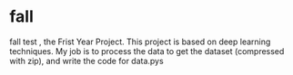 # fall
fall test , the Frist Year Project.
This project is based on deep learning techniques.
My job is to process the data to get the dataset (compressed with zip), and write the code for data.pys 
